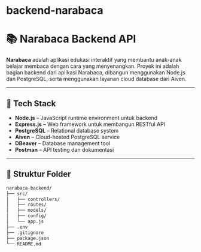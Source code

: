 # backend-narabaca
# 📚 Narabaca Backend API

**Narabaca** adalah aplikasi edukasi interaktif yang membantu anak-anak belajar membaca dengan cara yang menyenangkan. Proyek ini adalah bagian backend dari aplikasi Narabaca, dibangun menggunakan Node.js dan PostgreSQL, serta menggunakan layanan cloud database dari Aiven.

---

## 🧰 Tech Stack

- **Node.js** – JavaScript runtime environment untuk backend
- **Express.js** – Web framework untuk membangun RESTful API
- **PostgreSQL** – Relational database system
- **Aiven** – Cloud-hosted PostgreSQL service
- **DBeaver** – Database management tool
- **Postman** – API testing dan dokumentasi

---

## 📂 Struktur Folder

```bash
narabaca-backend/
├── src/
│   ├── controllers/
│   ├── routes/
│   ├── models/
│   ├── config/
│   └── app.js
├── .env
├── .gitignore
├── package.json
└── README.md
